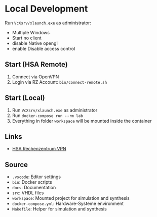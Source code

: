 # Local Development

Run `VcXsrv/xlaunch.exe` as administrator:

- Multiple Windows
- Start no client
- disable Native opengl
- enable Disable access control

## Start (HSA Remote)

1. Connect via OpenVPN
2. Login via RZ Account: `bin/connect-remote.sh`

## Start (Local)

1. Run `VcXsrv/xlaunch.exe` as administrator
2. Run `docker-compose run --rm lab`
3. Everything in folder `workspace` will be mounted inside the container

## Links

- [HSA Rechenzentrum VPN](https://www.hs-augsburg.de/Rechenzentrum/Datennetz-WLAN-VPN.html)

## Source

- `.vscode`: Editor settings
- `bin`: Docker scripts
- `docs`: Documentation
- `src`: VHDL files
- `workspace`: Mounted project for simulation and synthesis
- `docker-compose.yml`: Hardware-Systeme environment
- `Makefile`: Helper for simulation and synthesis
